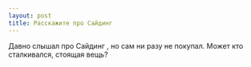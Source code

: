```yaml
---
layout: post 
title: Расскажите про Сайдинг 
--- 
```

Давно слышал про Сайдинг , но сам ни разу не покупал. Может кто сталкивался, стоящая вещь?